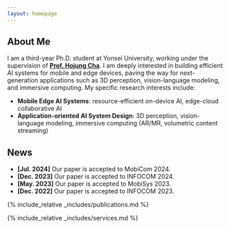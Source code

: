 ```yaml
---
layout: homepage
---
```


## About Me

I am a third-year Ph.D. student at Yonsei University, working under the supervision of <u><strong><a href="https://mobed.yonsei.ac.kr/">Prof. Hojung Cha</a></strong></u>. I am deeply interested in building efficient AI systems for mobile and edge devices, paving the way for next-generation applications such as 3D perception, vision-language modeling, and immersive computing. My specific research interests include:

- **Mobile Edge AI Systems**: resource-efficient on-device AI, edge-cloud collaborative AI
- **Application-oriented AI System Design**: 3D perception, vision-language modeling, immersive computing (AR/MR, volumetric content streaming)

## News

- **[Jul. 2024]** Our paper is accepted to MobiCom 2024.
- **[Dec. 2023]** Our paper is accepted to INFOCOM 2024.
- **[May. 2023]** Our paper is accepted to MobiSys 2023.
- **[Dec. 2022]** Our paper is accepted to INFOCOM 2023.

{% include_relative _includes/publications.md %}

{% include_relative _includes/services.md %}
